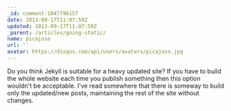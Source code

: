 ```yaml
---
_id: comment-1047796157
date: 2013-09-17T11:07:59Z
updated: 2013-09-17T11:07:59Z
_parent: /articles/going-static/
name: picajoso
url: ''
avatar: https://disqus.com/api/users/avatars/picajoso.jpg
---
```


Do you think Jekyll is suitable for a heavy updated site? If you have to build
the whole website each time you publish something then this option wouldn't be
acceptable. I've read somewhere that there is someway to build only the
updated/new posts, maintaining the rest of the site without changes.
